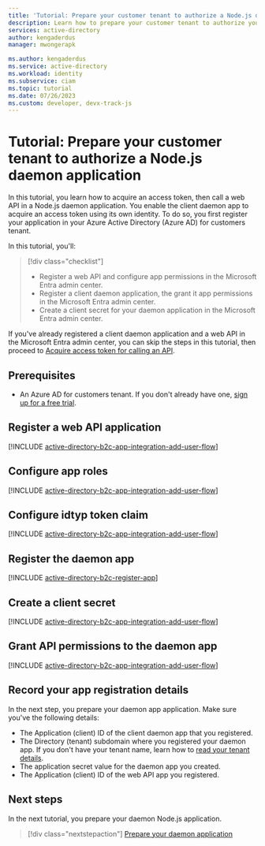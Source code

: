 ```yaml
---
title: 'Tutorial: Prepare your customer tenant to authorize a Node.js daemon application'
description: Learn how to prepare your customer tenant to authorize your Node.js daemon application
services: active-directory
author: kengaderdus
manager: mwongerapk

ms.author: kengaderdus
ms.service: active-directory
ms.workload: identity
ms.subservice: ciam
ms.topic: tutorial
ms.date: 07/26/2023
ms.custom: developer, devx-track-js
---
```


# Tutorial: Prepare your customer tenant to authorize a Node.js daemon application

In this tutorial, you learn how to acquire an access token, then call a web API in a Node.js daemon application. You enable the client daemon app to acquire an access token using its own identity. To do so, you first register your application in your Azure Active Directory (Azure AD) for customers tenant.

In this tutorial, you'll:

> [!div class="checklist"]
> - Register a web API and configure app permissions in the Microsoft Entra admin center.
> - Register a client daemon application, the grant it app permissions in the Microsoft Entra admin center.
> - Create a client secret for your daemon application in the Microsoft Entra admin center.

If you've already registered a client daemon application and a web API in the Microsoft Entra admin center, you can skip the steps in this tutorial, then proceed to [Acquire access token for calling an API](tutorial-daemon-node-call-api-build-app.md).

## Prerequisites

- An Azure AD for customers tenant. If you don't already have one, <a href="https://aka.ms/ciam-free-trial?wt.mc_id=ciamcustomertenantfreetrial_linkclick_content_cnl" target="_blank">sign up for a free trial</a>. 

## Register a web API application

[!INCLUDE [active-directory-b2c-app-integration-add-user-flow](./includes/register-app/register-api-app.md)]

## Configure app roles

[!INCLUDE [active-directory-b2c-app-integration-add-user-flow](./includes/register-app/add-app-role.md)]

## Configure idtyp token claim

[!INCLUDE [active-directory-b2c-app-integration-add-user-flow](./includes/register-app/add-optional-claims-access.md)]

## Register the daemon app

[!INCLUDE [active-directory-b2c-register-app](./includes/register-app/register-client-app-common.md)]

## Create a client secret

[!INCLUDE [active-directory-b2c-app-integration-add-user-flow](./includes/register-app/add-app-client-secret.md)]

## Grant API permissions to the daemon app

[!INCLUDE [active-directory-b2c-app-integration-add-user-flow](./includes/register-app/grant-api-permissions-app-permissions.md)]

## Record your app registration details 

In the next step, you prepare your daemon app application. Make sure you've the following details:

- The Application (client) ID of the client daemon app that you registered.
- The Directory (tenant) subdomain where you registered your daemon app. If you don't have your tenant name, learn how to [read your tenant details](how-to-create-customer-tenant-portal.md#get-the-customer-tenant-details). 
- The application secret value for the daemon app you created.
- The Application (client) ID of the web API app you registered.


## Next steps

In the next tutorial, you prepare your daemon Node.js application.

> [!div class="nextstepaction"]
> [Prepare your daemon application](tutorial-daemon-node-call-api-build-app.md)
